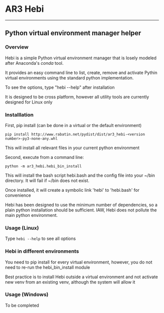 # AR3 Hebi

------
## Python virtual environment manager helper

### Overview

Hebi is a simple Python virtual environment manager that is losely
modeled after Anaconda's <i>conda</i> tool.

It provides an easy command line to list, create, remove and activate
Pythin virtual environments using the standard python implementation.

To see the options, type "hebi --help" after installation

It is designed to be cross platform, however all utility tools are currently
designed for Linux only

### Installlation

First, pip install (can be done in a virtual or the default environment)

`pip install http://www.rabatin.net/pydist/dist/ar3_hebi-<version number>-py3-none-any.whl`

This will install all relevant files in your current python environment

Second, execute from a command line:

`python -m ar3_hebi.hebi_bin_install`

This will install the bash script hebi.bash and the config file into your ~/bin 
directory.
It will fail if ~/bin does not exist.

Once installed, it will create a symbolic link 'hebi' to 'hebi.bash' for convenience

Hebi has been designed to use the minimum number of dependencies, so a
plain python installation should be sufficient. IAW, Hebi does not pollute 
the main python environment.

### Usage (Linux)

Type `hebi --help` to see all options

### Hebi in different environments

You need to pip install for every virtual environment, however, you
do not need to re-run the hebi_bin_install module 

Best practice is to install Hebi outside a virtual environment and 
not activate new venv from an existing venv, although the system will allow it

### Usage (Windows)

To be completed









